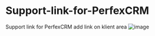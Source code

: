 # Support-link-for-PerfexCRM
Support link for PerfexCRM add link on klient area
![image](https://user-images.githubusercontent.com/11683786/153731080-38ba8ed8-2b59-45f1-a277-f56031cd2a66.png)
